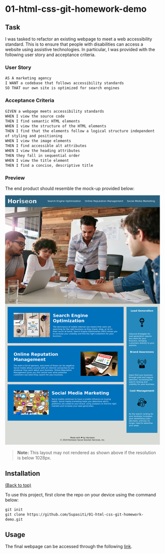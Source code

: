 # 01-html-css-git-homework-demo

## Task


I was tasked to refactor an existing webpage to meet a web accessibility standard. This is to ensure that people with disabilities can access a website using assistive technologies. In particular, I was provided with the following user story and acceptance criteria.

### User Story

```
AS A marketing agency
I WANT a codebase that follows accessibility standards
SO THAT our own site is optimized for search engines
```

### Acceptance Criteria

```
GIVEN a webpage meets accessibility standards
WHEN I view the source code
THEN I find semantic HTML elements
WHEN I view the structure of the HTML elements
THEN I find that the elements follow a logical structure independent of styling and positioning
WHEN I view the image elements
THEN I find accessible alt attributes
WHEN I view the heading attributes
THEN they fall in sequential order
WHEN I view the title element
THEN I find a concise, descriptive title
```

### Preview

The end product should resemble the mock-up provided below:

![The Horiseon webpage includes a navigation bar, a header image, and cards with text and images at the bottom of the page.](./assets/demo/screenshot.png)

> **Note:** This layout may not rendered as shown above if the resolution is below 1028px.  


## Installation
[(Back to top)](#task)

To use this project, first clone the repo on your device using the command below:

    git init
    git clone https://github.com/Supasiti/01-html-css-git-homework-demo.git


## Usage
The final webpage can be accessed through the following [link](https://supasiti.github.io/01-html-css-git-homework-demo/).
